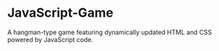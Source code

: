 # JavaScript-Game
A hangman-type game featuring dynamically updated HTML and CSS powered by JavaScript code.
